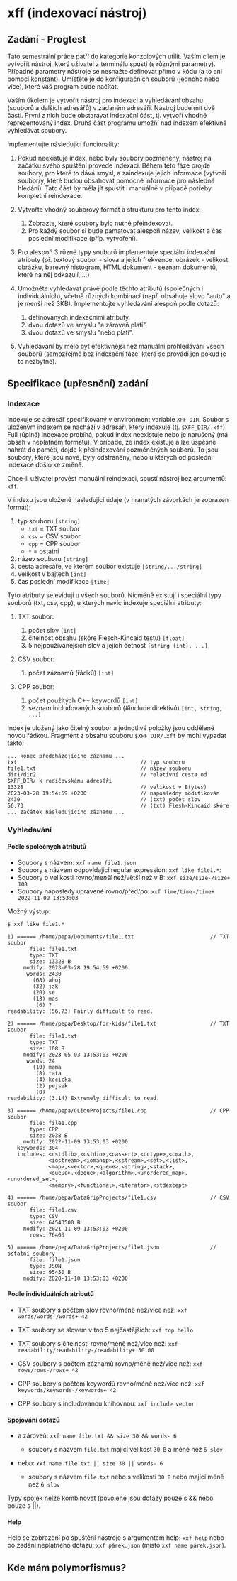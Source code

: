# xff (indexovací nástroj)

## Zadání - Progtest

Tato semestrální práce patří do kategorie konzolových utilit. Vaším cílem je vytvořit nástroj, který uživatel z terminálu spustí (s různými parametry). Případné parametry nástroje se nesnažte definovat přímo v kódu (a to ani pomocí konstant). Umístěte je do konfiguračních souborů (jednoho nebo více), které váš program bude načítat.

Vaším úkolem je vytvořit nástroj pro indexaci a vyhledávání obsahu (souborů a dalších adresářů) v zadaném adresáři. Nástroj bude mít dvě části. První z nich bude obstarávat indexační část, tj. vytvoří vhodně reprezentovaný index. Druhá část programu umožňí nad indexem efektivně vyhledávat soubory.

Implementujte následující funcionality:

1. Pokud neexistuje index, nebo byly soubory pozměněny, nástroj na začátku svého spuštění provede indexaci. Během této fáze projde soubory, pro které to dává smysl, a zaindexuje jejich informace (vytvoří soubor/y, které budou obsahovat pomocné informace pro následné hledání). Tato část by měla jít spustit i manuálně v případě potřeby kompletní reindexace.


2. Vytvořte vhodný souborový formát a strukturu pro tento index.

    1. Zobrazte, které soubory bylo nutné přeindexovat.
    2. Pro každý soubor si bude pamatovat alespoň název, velikost a čas poslední modifikace (příp. vytvoření).


3. Pro alespoň 3 různé typy souborů implementuje speciální indexační atributy (př. textový soubor - slova a jejich frekvence, obrázek - velikost obrázku, barevný histogram, HTML dokument - seznam dokumentů, které na něj odkazují, …)


4. Umožněte vyhledávat právě podle těchto atributů (společných i individuálních), včetně různých kombinací (např. obsahuje slovo "auto" a je menší než 3KB). Implementujte vyhledávání alespoň podle dotazů:

    1. definovaných indexačními atributy,
    2. dvou dotazů ve smyslu "a zároveň platí",
    3. dvou dotazů ve smyslu "nebo platí".


5. Vyhledávání by mělo být efektivnější než manuální prohledávání všech souborů (samozřejmě bez indexační fáze, která se provádí jen pokud je to nezbytné).

## Specifikace (upřesnění) zadání

### Indexace

Indexuje se adresář specifikovaný v environment variable `XFF_DIR`. Soubor s uloženým indexem se nachází v adresáři, který indexuje (tj. `$XFF_DIR/.xff`). Full (úplná) indexace probíhá, pokud index neexistuje nebo je narušený (má obsah v neplatném formátu). V případě, že index existuje a lze úspěšně nahrát do paměti, dojde k přeindexování pozměněných souborů. To jsou soubory, které jsou nové, byly odstraněny, nebo u kterých od poslední indexace došlo ke změně.

Chce-li uživatel provést manuální reindexaci, spustí nástroj bez argumentů: `xff`.

V indexu jsou uložené následující údaje (v hranatých závorkách je zobrazen formát):

1. typ souboru `[string]`
    * `txt` = TXT soubor
    * `csv` = CSV soubor
    * `cpp` = CPP soubor
    * `*` = ostatní
2. název souboru `[string]`
3. cesta adresáře, ve kterém soubor existuje `[string/.../string]`
4. velikost v bajtech `[int]`
5. čas poslední modifikace `[time]`

Tyto atributy se evidují u všech souborů. Nicméně existují i speciální typy souborů (txt, csv, cpp), u kterých navíc indexuje speciální atributy:

1. TXT soubor:
    1. počet slov `[int]`
    2. čitelnost obsahu (skóre Flesch-Kincaid testu) `[float]`
    3. 5 nejpoužívanějších slov a jejich četnost `[string (int), ...]`


2. CSV soubor:
    1. počet záznamů (řádků) `[int]`


3. CPP soubor:
    1. počet použitých C++ keywordů `[int]`
    2. seznam includovaných souborů (#include direktivů) `[int, string, ...]`

Index je uložený jako čitelný soubor a jednotlivé položky jsou oddělené novou řádkou. Fragment z obsahu souboru `$XFF_DIR/.xff` by mohl vypadat takto:

```
... konec předcházejícího záznamu ...
txt                                       // typ souboru
file1.txt                                 // název souboru
dir1/dir2                                 // relativní cesta od $XFF_DIR/ k rodičovskému adresáři
13328                                     // velikost v B(ytes)
2023-03-28 19:54:59 +0200                 // naposledny modifikován
2430                                      // (txt) počet slov
56.73                                     // (txt) Flesh-Kincaid skóre
... začátek následujícího záznamu ...
```

### Vyhledávání

#### Podle společných atributů

* Soubory s názvem: `xxf name file1.json`
* Soubory s názvem odpovídající regular expression: `xxf like file1.*`:
* Soubory o velikosti rovno/menší než/větší než v B: `xxf size/size-/size+ 108`
* Soubory naposledy upravené rovno/před/po: `xxf time/time-/time+ 2022-11-09 13:53:03`

Možný výstup:

```
$ xxf like file1.*

1) ====== /home/pepa/Documents/file1.txt                        // TXT soubor
       file: file1.txt
       type: TXT
       size: 13328 B
     modify: 2023-03-28 19:54:59 +0200
      words: 2430
        (68) ahoj
        (32) jak
        (20) se
        (13) mas
         (6) ?
readability: (56.73) Fairly difficult to read.

2) ====== /home/pepa/Desktop/for-kids/file1.txt                 // TXT soubor
       file: file1.txt
       type: TXT
       size: 108 B
     modify: 2023-05-03 13:53:03 +0200
      words: 24
        (10) mama
         (8) tata
         (4) kocicka
         (2) pejsek
         (0)
readability: (3.14) Extremely difficult to read.

3) ====== /home/pepa/CLionProjects/file1.cpp                    // CPP soubor
       file: file1.cpp
       type: CPP
       size: 2038 B
     modify: 2022-11-09 13:53:03 +0200
   keywords: 304
   includes: <cstdlib>,<cstdio>,<cassert>,<cctype>,<cmath>,
             <iostream>,<iomanip>,<sstream>,<set>,<list>,
             <map>,<vector>,<queue>,<string>,<stack>,
             <queue>,<deque>,<algorithm>,<unordered_map>,<unordered_set>,
             <memory>,<functional>,<iterator>,<stdexcept>

4) ====== /home/pepa/DataGripProjects/file1.csv                 // CSV soubor
       file: file1.csv
       type: CSV
       size: 64543500 B
     modify: 2021-11-09 13:53:03 +0200
       rows: 76403

5) ====== /home/pepa/DataGripProjects/file1.json                // ostatní soubory
       file: file1.json
       type: JSON
       size: 95450 B
     modify: 2020-11-10 13:53:03 +0200
```

#### Podle individuálních atributů

* TXT soubory s počtem slov rovno/méně než/více než: `xxf words/words-/words+ 42`
* TXT soubory se slovem v top 5 nejčastějších: `xxf top hello`
* TXT soubory s čítelností rovno/méně než/více než: `xxf readability/readability-/readability+ 50.00`


* CSV soubory s počtem záznamů rovno/méně než/více než: `xxf rows/rows-/rows+ 42`


* CPP soubory s počtem keywordů rovno/méně než/více než: `xxf keywords/keywords-/keywords+ 42`
* CPP soubory s includovanou knihovnou: `xxf include vector`

#### Spojování dotazů

* a zároveň: `xxf name file.txt && size 30 && words- 6`
    * soubory s názvem `file.txt` mající velikost `30 B` a méně než `6 slov`


* nebo: `xxf name file.txt || size 30 || words- 6 `
    * soubory s názvem `file.txt` nebo s velikostí `30 B` nebo mající méně než `6 slov`

Typy spojek nelze kombinovat (povolené jsou dotazy pouze s && nebo pouze s ||).

#### Help

Help se zobrazení po spuštění nástroje s argumentem help: `xxf help` nebo po zadání neplatného dotazu: `xxf párek.json` (místo `xxf name párek.json`).

## Kde mám polymorfismus?


